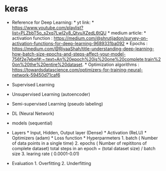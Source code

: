 # keras 
* Reference for Deep Learning:
      * yt link: 
            * https://www.youtube.com/playlist?list=PLZbbT5o_s2xq7LwI2y8_QtvuXZedL6tQU
      * medium article:
            * activation function : https://medium.com/@shrutijadon/survey-on-activation-functions-for-deep-learning-9689331ba092
            * Epochs : https://medium.com/@RiyaaShah/title-understanding-deep-learning-how-batch-size-epochs-and-steps-affect-your-model-756f2e7ebef#:~:text=An%20epoch%20is%20one%20complete,train%20on%20the%20entire%20dataset.
            * Optimization algorithms : https://towardsdatascience.com/optimizers-for-training-neural-network-59450d71caf6

* Supervised Learning
* Unsupervised Learning     (autoencoder)
* Semi-supervised Learning  (pseudo labeling)

* DL (Neural Network)
* models (sequential)
* Layers 
      * Input, Hidden, Output layer (Dense)
      * Activation  (ReLU)
      * Optimizers  (adam)
      * Loss function
      * Hyperparmeters
      1. batch   ( Number of data points in a single time)
      2. epochs  ( Number of repititons of complete dataset)
            total steps in an epoch = (total dataset size) / batch size
      3. learing rate ( 0.0001-0.01)
* Evaluation 
      1. Overfitting
      2. Underfitting
